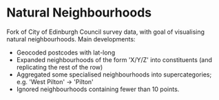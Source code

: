 Natural Neighbourhoods
======================

Fork of City of Edinburgh Council survey data, with goal of visualising natural neighbourhoods. Main developments:

* Geocoded postcodes with lat-long
* Expanded neighbourhoods of the form 'X/Y/Z' into constituents (and replicating the rest of the row)
* Aggregated some specialised neighbourhoods into supercategories; e.g. 'West Pilton' -> 'Pilton'
* Ignored neighbourhoods containing fewer than 10 points.
